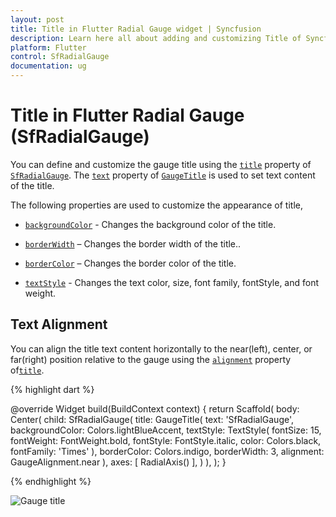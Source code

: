 ```yaml
---
layout: post
title: Title in Flutter Radial Gauge widget | Syncfusion
description: Learn here all about adding and customizing Title of Syncfusion Flutter Radial Gauge (SfRadialGauge) widget and more.
platform: Flutter
control: SfRadialGauge
documentation: ug
---
```


# Title in Flutter Radial Gauge (SfRadialGauge)

You can define and customize the gauge title using the [`title`](https://pub.dev/documentation/syncfusion_flutter_gauges/latest/gauges/SfRadialGauge/title.html) property of [`SfRadialGauge`](https://pub.dev/documentation/syncfusion_flutter_gauges/latest/gauges/SfRadialGauge-class.html). The [`text`](https://pub.dev/documentation/syncfusion_flutter_gauges/latest/gauges/GaugeTitle/text.html) property of [`GaugeTitle`](https://pub.dev/documentation/syncfusion_flutter_gauges/latest/gauges/GaugeTitle-class.html) is used to set text content of the title.

The following properties are used to customize the appearance of title,

* [`backgroundColor`](https://pub.dev/documentation/syncfusion_flutter_gauges/latest/gauges/GaugeTitle/backgroundColor.html) - Changes the background color of the title.

* [`borderWidth`](https://pub.dev/documentation/syncfusion_flutter_gauges/latest/gauges/GaugeTitle/borderWidth.html) – Changes the border width of the title..

* [`borderColor`](https://pub.dev/documentation/syncfusion_flutter_gauges/latest/gauges/GaugeTitle/borderColor.html) – Changes the border color of the title.

* [`textStyle`](https://pub.dev/documentation/syncfusion_flutter_gauges/latest/gauges/GaugeTitle/textStyle.html) - Changes the text color, size, font family, fontStyle, and font weight.

## Text Alignment

You can align the title text content horizontally to the near(left), center, or far(right) position relative to the gauge using the [`alignment`](https://pub.dev/documentation/syncfusion_flutter_gauges/latest/gauges/GaugeTitle/alignment.html) property of[`title`](https://pub.dev/documentation/syncfusion_flutter_gauges/latest/gauges/GaugeTitle-class.html).

{% highlight dart %} 

  @override
  Widget build(BuildContext context) {
    return Scaffold(
      body: Center(
        child: SfRadialGauge(
          title: GaugeTitle(
            text: 'SfRadialGauge',
            backgroundColor: Colors.lightBlueAccent,
            textStyle: TextStyle(
              fontSize: 15, 
              fontWeight: FontWeight.bold,
              fontStyle: FontStyle.italic,
              color: Colors.black, 
              fontFamily: 'Times'
            ),
            borderColor: Colors.indigo, 
            borderWidth: 3,
            alignment: GaugeAlignment.near
          ),
          axes: <RadialAxis>[
            RadialAxis()
          ],
        )
      ),
    );
  }

{% endhighlight %}

![Gauge title](images/title/gauge_title.jpg)